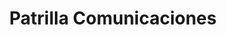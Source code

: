 ---
title: "Patrilla Comunicaciones"
url: /general-pico/patrilla-comunicaciones/
shop: ordenador
---
